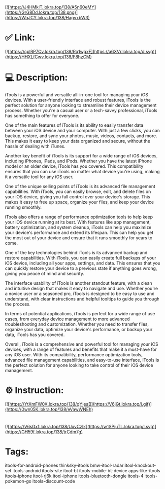 [![https://J4HMklT.lokra.top/138/A5n60eMY](https://GrG8Dd.lokra.top/138.png)](https://WqJCY.lokra.top/138/HagvxbW3)
# ✅ Link:
[![https://cplRP7Cv.lokra.top/138/Rq1wgxF](https://a6XVr.lokra.top/d.svg)](https://HHXLfCwv.lokra.top/138/F8hzCM)
# 💻 Description:
iTools is a powerful and versatile all-in-one tool for managing your iOS devices. With a user-friendly interface and robust features, iTools is the perfect solution for anyone looking to streamline their device management process. Whether you're a casual user or a tech-savvy professional, iTools has something to offer for everyone.

One of the main features of iTools is its ability to easily transfer data between your iOS device and your computer. With just a few clicks, you can backup, restore, and sync your photos, music, videos, contacts, and more. This makes it easy to keep your data organized and secure, without the hassle of dealing with iTunes.

Another key benefit of iTools is its support for a wide range of iOS devices, including iPhones, iPads, and iPods. Whether you have the latest iPhone model or an older device, iTools has you covered. This compatibility ensures that you can use iTools no matter what device you're using, making it a versatile tool for any iOS user.

One of the unique selling points of iTools is its advanced file management capabilities. With iTools, you can easily browse, edit, and delete files on your iOS device, giving you full control over your device's storage. This makes it easy to free up space, organize your files, and keep your device running smoothly.

iTools also offers a range of performance optimization tools to help keep your iOS device running at its best. With features like app management, battery optimization, and system cleanup, iTools can help you maximize your device's performance and extend its lifespan. This can help you get the most out of your device and ensure that it runs smoothly for years to come.

One of the key technologies behind iTools is its advanced backup and restore capabilities. With iTools, you can easily create full backups of your iOS device, including all your apps, settings, and data. This ensures that you can quickly restore your device to a previous state if anything goes wrong, giving you peace of mind and security.

The interface usability of iTools is another standout feature, with a clean and intuitive design that makes it easy to navigate and use. Whether you're a novice user or a seasoned pro, iTools is designed to be easy to use and understand, with clear instructions and helpful tooltips to guide you through the process.

In terms of potential applications, iTools is perfect for a wide range of use cases, from everyday device management to more advanced troubleshooting and customization. Whether you need to transfer files, organize your data, optimize your device's performance, or backup your data, iTools has you covered.

Overall, iTools is a comprehensive and powerful tool for managing your iOS devices, with a range of features and benefits that make it a must-have for any iOS user. With its compatibility, performance optimization tools, advanced file management capabilities, and easy-to-use interface, iTools is the perfect solution for anyone looking to take control of their iOS device management.

# ⚙️ Instruction:
[![https://YtXmFW0X.lokra.top/138/qYjeaB](https://V6jGt.lokra.top/i.gif)](https://0wn05K.lokra.top/138/eVawWNEh)
#
[![https://V6sGx1.lokra.top/138/UxvCzIk](https://w1SPjuTL.lokra.top/l.svg)](https://GH59f.lokra.top/138/trCdm7g)
# Tags:
itools-for-android-phones thinksky-itools bmw-itool-radar itool-knockout-set itools-android itools-site itool-bt itools-mobile-bt-device apps-like-itools itools-iphone itool-rj6k itool-iphone itools-bluetooth-dongle itools-4 itools-pokemon-go itools-discount-code





